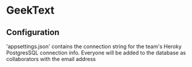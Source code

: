 # GeekText

## Configuration
'appsettings.json' contains the connection string for the team's Heroky PostgresSQL connection info.
Everyone will be added to the database as collaborators with the email address